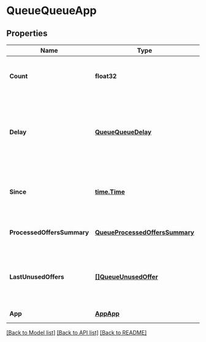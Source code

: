 # QueueQueueApp

## Properties
Name | Type | Description | Notes
------------ | ------------- | ------------- | -------------
**Count** | **float32** | The number of instances left to launch. | [default to null]
**Delay** | [**QueueQueueDelay**](queue.QueueDelay.md) | If a runspec has failed to often the launch will be delayed. See backoff to tune this behavior. | [optional] [default to null]
**Since** | [**time.Time**](time.Time.md) | point in time since Marathon has started to launch tasks. | [default to null]
**ProcessedOffersSummary** | [**QueueProcessedOffersSummary**](queue.ProcessedOffersSummary.md) | Statistics for processed offers. | [default to null]
**LastUnusedOffers** | [**[]QueueUnusedOffer**](queue.UnusedOffer.md) | Last N unused offers, where N can be configured via xxx. | [optional] [default to null]
**App** | [**AppApp**](app.App.md) |  | [default to null]

[[Back to Model list]](../README.md#documentation-for-models) [[Back to API list]](../README.md#documentation-for-api-endpoints) [[Back to README]](../README.md)


